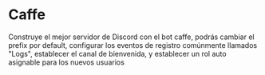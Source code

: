 # Caffe
Construye el mejor servidor de Discord con el bot caffe, podrás cambiar el prefix por default, configurar los eventos de registro comúnmente llamados "Logs", establecer el canal de bienvenida, y establecer un rol auto asignable para los nuevos usuarios
